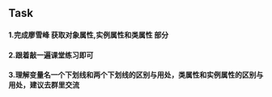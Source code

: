 ## Task

#### 1.完成廖雪峰 **获取对象属性**,**实例属性和类属性** 部分
#### 2.跟着敲一遍课堂练习即可
#### 3.理解变量名一个下划线和两个下划线的区别与用处，类属性和实例属性的区别与用处，建议去群里交流
